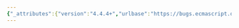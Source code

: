 ```yaml
---
{"_attributes":{"version":"4.4.4+","urlbase":"https://bugs.ecmascript.org/","maintainer":"dherman@mozilla.com"},"bug":{"bug_id":574,"creation_ts":"2012-07-18 15:44:00 -0700","short_desc":"test262.py should handle $INCLUDE","delta_ts":"2014-08-14 04:29:14 -0700","product":"Test262","component":"Test Harness","version":"unspecified","rep_platform":"All","op_sys":"All","bug_status":"RESOLVED","resolution":"FIXED","priority":"Normal","bug_severity":"normal","everconfirmed":true,"reporter":{"uid":"ecmascriptbugs","name":"Norbert"},"assigned_to":{"uid":"sam.mikes","name":"Sam Mikes"},"cc":["brbaker","dschaffe","prsriniv","sam.mikes","trbaker"],"long_desc":[{"commentid":1367,"comment_count":0,"who":{"uid":"ecmascriptbugs","name":"Norbert"},"bug_when":"2012-07-18 15:44:19 -0700","thetext":"test262.py, the command line runner for the test suite, currently doesn't look at the $INCLUDE statements in source files to determine which files to include. Instead it includes sta.js, which has copies of the contents of several other include files, and a select few others.\n\nIt would be better to let the test cases drive via $INCLUDE which files to include. It might make sense though to merge some of the include files, such as the math related ones."},{"commentid":3718,"comment_count":1,"who":{"uid":"trbaker","name":"Trevor Baker"},"bug_when":"2013-05-09 07:11:20 -0700","thetext":"Dan, please investigate this."},{"commentid":9246,"comment_count":2,"who":{"uid":"sam.mikes","name":"Sam Mikes"},"bug_when":"2014-07-17 22:24:57 -0700","thetext":"Candidate fix here: \n\nhttps://github.com/smikes/test262/commit/7e07cc138d043ffdd0e6730d51d83914dfe6958f#diff-6fefc8237a5115257bd5a6b1f3014801R253"},{"commentid":9787,"comment_count":3,"who":{"uid":"sam.mikes","name":"Sam Mikes"},"bug_when":"2014-08-14 04:29:14 -0700","thetext":"Resolved by PR #48 - https://github.com/tc39/test262/pull/48"}]}}
---
```

